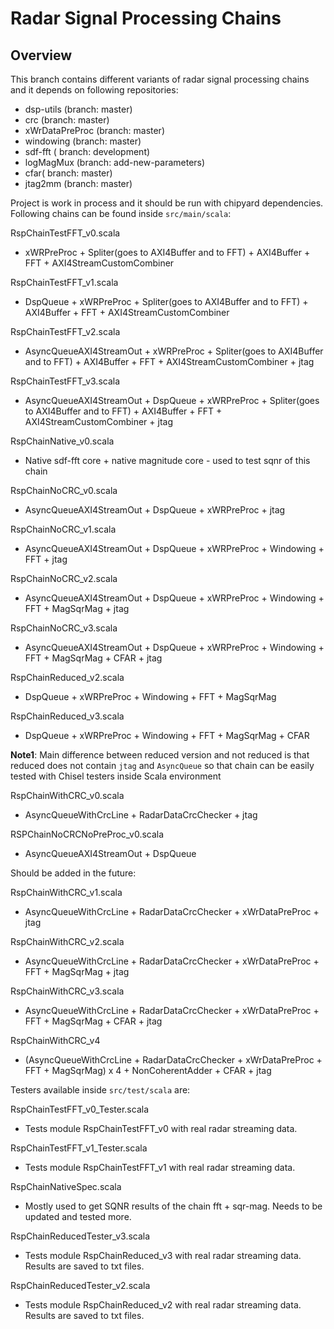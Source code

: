 
Radar Signal Processing Chains
=======================================================

## Overview

This branch contains different variants of radar signal processing chains and it depends on following repositories:
 * dsp-utils (branch: master)
* crc (branch: master)
* xWrDataPreProc  (branch: master)
* windowing (branch: master)
* sdf-fft ( branch: development)
* logMagMux (branch: add-new-parameters)
* cfar( branch: master)
* jtag2mm (branch: master)

Project is work in process and it should be run with chipyard dependencies. Following chains can be found inside `src/main/scala`:

RspChainTestFFT_v0.scala

* xWRPreProc + Spliter(goes to AXI4Buffer and to FFT) + AXI4Buffer +  FFT + AXI4StreamCustomCombiner

RspChainTestFFT_v1.scala

* DspQueue + xWRPreProc + Spliter(goes to AXI4Buffer and to FFT) + AXI4Buffer +  FFT + AXI4StreamCustomCombiner

RspChainTestFFT_v2.scala

* AsyncQueueAXI4StreamOut + xWRPreProc + Spliter(goes to AXI4Buffer and to FFT) + AXI4Buffer +  FFT + AXI4StreamCustomCombiner + jtag

RspChainTestFFT_v3.scala

* AsyncQueueAXI4StreamOut + DspQueue + xWRPreProc + Spliter(goes to AXI4Buffer and to FFT) + AXI4Buffer +  FFT + AXI4StreamCustomCombiner + jtag

RspChainNative_v0.scala

* Native sdf-fft core + native magnitude core - used to test sqnr of this chain

RspChainNoCRC_v0.scala

* AsyncQueueAXI4StreamOut + DspQueue + xWRPreProc + jtag

RspChainNoCRC_v1.scala

- AsyncQueueAXI4StreamOut + DspQueue + xWRPreProc + Windowing + FFT + jtag

RspChainNoCRC_v2.scala

* AsyncQueueAXI4StreamOut + DspQueue + xWRPreProc + Windowing + FFT + MagSqrMag +  jtag

RspChainNoCRC_v3.scala
* AsyncQueueAXI4StreamOut + DspQueue + xWRPreProc + Windowing + FFT + MagSqrMag + CFAR + jtag

RspChainReduced_v2.scala
* DspQueue + xWRPreProc + Windowing + FFT + MagSqrMag

RspChainReduced_v3.scala
* DspQueue + xWRPreProc + Windowing + FFT + MagSqrMag + CFAR

**Note1**: Main difference between reduced version and not reduced is that reduced does not contain `jtag` and `AsyncQueue` so that chain can be easily tested with Chisel testers inside Scala environment

RspChainWithCRC_v0.scala

* AsyncQueueWithCrcLine + RadarDataCrcChecker + jtag

RSPChainNoCRCNoPreProc_v0.scala

* AsyncQueueAXI4StreamOut + DspQueue

Should be added in the future:

RspChainWithCRC_v1.scala

* AsyncQueueWithCrcLine + RadarDataCrcChecker + xWrDataPreProc + jtag

RspChainWithCRC_v2.scala

* AsyncQueueWithCrcLine + RadarDataCrcChecker + xWrDataPreProc + FFT + MagSqrMag + jtag

RspChainWithCRC_v3.scala

* AsyncQueueWithCrcLine + RadarDataCrcChecker + xWrDataPreProc + FFT + MagSqrMag + CFAR + jtag

RspChainWithCRC_v4

- (AsyncQueueWithCrcLine + RadarDataCrcChecker + xWrDataPreProc + FFT + MagSqrMag) x 4 + NonCoherentAdder + CFAR + jtag

Testers available inside `src/test/scala` are:

RspChainTestFFT_v0_Tester.scala

* Tests module RspChainTestFFT_v0 with real radar streaming data.

RspChainTestFFT_v1_Tester.scala

* Tests module RspChainTestFFT_v1 with real radar streaming data.

RspChainNativeSpec.scala

* Mostly used to get SQNR results of the chain fft + sqr-mag. Needs to be updated and tested more.

RspChainReducedTester_v3.scala

* Tests module RspChainReduced_v3 with real radar streaming data. Results are saved to txt files.

RspChainReducedTester_v2.scala

* Tests module RspChainReduced_v2 with real radar streaming data. Results are saved to txt files.
